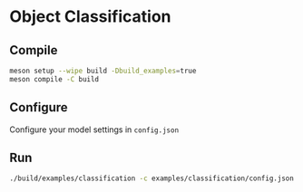 # Object Classification

## Compile
```bash
meson setup --wipe build -Dbuild_examples=true
meson compile -C build
```

## Configure
Configure your model settings in `config.json`


## Run
```bash
./build/examples/classification -c examples/classification/config.json -i examples/classification/data/image.jpg
```